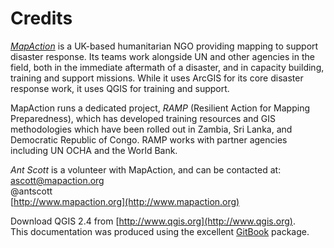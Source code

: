 Credits
=======
[*MapAction*](http://www.mapaction.org) is a UK-based humanitarian NGO providing mapping to support disaster response. Its teams work alongside UN and other agencies in the field, both in the immediate aftermath of a disaster, and in capacity building, training and support missions. While it uses ArcGIS for its core disaster response work, it uses QGIS for training and support.

MapAction runs a dedicated project, *RAMP* (Resilient Action for Mapping Preparedness), which has developed training resources and GIS methodologies which have been rolled out in Zambia, Sri Lanka, and Democratic Republic of Congo. RAMP works with partner agencies including UN OCHA and the World Bank.

*Ant Scott* is a volunteer with MapAction, and can be contacted at:  
ascott@mapaction.org  
@antscott  
[http://www.mapaction.org](http://www.mapaction.org)

Download QGIS 2.4 from [http://www.qgis.org](http://www.qgis.org).  
This documentation was produced using the excellent [GitBook](https://github.com/GitbookIO) package.

